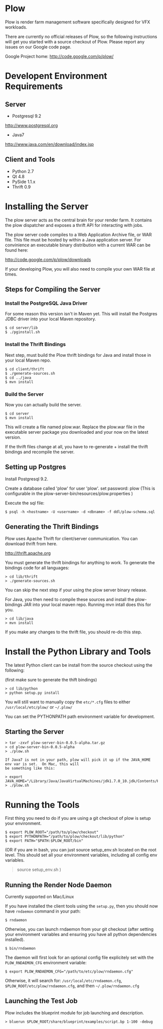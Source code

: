 Plow
====

Plow is render farm management software specifically designed for VFX workloads.

There are currently no official releases of Plow, so the following instructions will get
you started with a source checkout of Plow.  Please report any issues on
our Google code page.

Google Project home: http://code.google.com/p/plow/

Developent Environment Requirements
===================================

Server
------

* Postgresql 9.2

http://www.postgresql.org

* Java7

http://www.java.com/en/download/index.jsp

Client and Tools
----------------

* Python 2.7
* Qt 4.8
* PySide 1.1.x
* Thrift 0.9

Installing the Server
=====================

The plow server acts as the central brain for your render farm.  It contains the plow
dispatcher and exposes a thrift API for interacting with jobs.

The plow server code compiles to a Web Application Archive file, or WAR file.  This file
must be hosted by within a Java application server. For convinience an executable 
binary distribution with a current WAR can be found here:

http://code.google.com/p/plow/downloads

If your developing Plow, you will also need to compile your own WAR file at times.

Steps for Compiling the Server
------------------------------

### Install the PostgreSQL Java Driver

For some reason this version isn't in Maven yet.   This will install the Postgres JDBC driver into
your local Maven repository.

    $ cd server/lib
    $ ./pginstall.sh


### Install the Thrift Bindings

Next step, must build the Plow thrift bindings for Java and install those in your local Maven repo.

    $ cd client/thrift
    $ ./generate-sources.sh
    $ cd ../java
    $ mvn install

### Build the Server

Now you can actually build the server.

    $ cd server
    $ mvn install

This will create a file named plow.war.  Replace the plow.war file in the executable server package you
downloaded and your now on the latest version.

If the thrift files change at all, you have to re-generate + install the thrift bindings and recompile
the server.

Setting up Postgres
-------------------

Install Postgresql 9.2.

Create a database called 'plow' for user 'plow'.
set password: plow
(This is configurable in the plow-server-bin/resources/plow.properties )

Execute the sql file:

    $ psql -h <hostname> -U <username> -d <dbname> -f ddl/plow-schema.sql

Generating the Thrift Bindings
------------------------------

Plow uses Apache Thrift for client/server communication.  You can download thrift from here.

http://thrift.apache.org

You must generate the thrift bindings for anything to work.
To generate the bindings code for all languages:

    > cd lib/thrift
    > ./generate-sources.sh

You can skip the next step if your using the plow server binary release.

For Java, you then need to compile these sources and install the plow-bindings JAR into your local maven repo.  Running
mvn intall does this for you.

    > cd lib/java
    > mvn install

If you make any changes to the thrift file, you should re-do this step.


Install the Python Library and Tools
====================================

The latest Python client can be install from the source checkout using the following:

(first make sure to generate the thift bindings)

```
> cd lib/python
> python setup.py install
```

You will still want to manually copy the `etc/*.cfg` files to either `/usr/local/etc/plow/` or `~/.plow/`

You can set the PYTHONPATH path environment variable for development.

Starting the Server
-------------------

    > tar -zxvf plow-server-bin-0.0.5-alpha.tar.gz
    > cd plow-server-bin-0.0.5-alpha
    > ./plow.sh

    If Java7 is not in your path, plow will pick it up if the JAVA_HOME env var is set.  On Mac, this will
    be something like this:

    > export JAVA_HOME="/Library/Java/JavaVirtualMachines/jdk1.7.0_10.jdk/Contents/Home"
    > ./plow.sh


Running the Tools
=================

First thing you need to do if you are using a git checkout of plow is setup your environment.

    $ export PLOW_ROOT="/path/to/plow/checkout"
    $ export PYTHONPATH="/path/to/plow/checkout/lib/python"
    $ export PATH="$PATH:$PLOW_ROOT/bin"

(OR if you are in bash, you can just source setup_env.sh located on the root level.
 This should set all your environment variables, including all config env variables.
  > source setup_env.sh
)



Running the Render Node Daemon
------------------------------

Currently supported on Mac/Linux

If you have installed the client tools using the `setup.py`, then you should now have `rndaemon` command in your path:

    $ rndaemon

Otherwise, you can launch rndaemon from your git checkout (after setting your environment variables and ensuring you have all python dependencies installed).

    $ bin/rndaemon

The daemon will first look for an optional config file explicitely set with the `PLOW_RNDAEMON_CFG` environment variable:

    $ export PLOW_RNDAEMON_CFG="/path/to/etc/plow/rndaemon.cfg"

Otherwise, it will search for: `/usr/local/etc/rndaemon.cfg`, `$PLOW_ROOT/etc/plow/rndaemon.cfg`, and then `~/.plow/rndaemon.cfg`

Launching the Test Job
----------------------

Plow includes the blueprint module for job launching and description.

    > bluerun $PLOW_ROOT/share/blueprint/examples/script.bp 1-100 -debug


